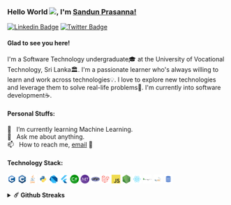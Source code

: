 ### Hello World <img src="https://raw.githubusercontent.com/nixin72/nixin72/master/wave.gif" width="25px">, I'm [Sandun Prasanna!](https://github.com/SaanPrasanna/)
[![Linkedin Badge](https://img.shields.io/badge/-LinkedIn-0e76a8?style=flat-square&logo=Linkedin&logoColor=white)](https://linkedin.com/in/SandunPrasanna)
[![Twitter Badge](https://img.shields.io/badge/-Twitter-00acee?style=flat-square&logo=Twitter&logoColor=white)](https://twitter.com/SaanPrasanna)
#### Glad to see you here!
I'm a Software Technology undergraduate🎓 at the University of Vocational Technology, Sri Lanka🏛. I'm a passionate learner who's always willing to learn and work across technologies💡. I love to explore new technologies and leverage them to solve real-life problems🎯. I'm currently into software development☕.

#### Personal Stuffs:
🚀 &nbsp; I’m currently learning Machine Learning.\
💬 &nbsp; Ask me about anything.\
📫 &nbsp; How to reach me, [email](mailto:sandunpmapa@gmail.com) 🙂

#### Technology Stack:
<code><img height="20" src="https://raw.githubusercontent.com/github/explore/80688e429a7d4ef2fca1e82350fe8e3517d3494d/topics/c/c.png"></code>
<code><img height="20" src="https://raw.githubusercontent.com/github/explore/80688e429a7d4ef2fca1e82350fe8e3517d3494d/topics/cpp/cpp.png"></code>
<code><img height="20" src="https://raw.githubusercontent.com/github/explore/80688e429a7d4ef2fca1e82350fe8e3517d3494d/topics/java/java.png"></code>
<code><img height="20" src="https://raw.githubusercontent.com/github/explore/80688e429a7d4ef2fca1e82350fe8e3517d3494d/topics/python/python.png"></code>
<code><img height="20" src="https://raw.githubusercontent.com/github/explore/80688e429a7d4ef2fca1e82350fe8e3517d3494d/topics/dart/dart.png"></code>
<code><img height="20" src="https://raw.githubusercontent.com/github/explore/80688e429a7d4ef2fca1e82350fe8e3517d3494d/topics/flutter/flutter.png"></code>
<code><img height="20" src="https://raw.githubusercontent.com/github/explore/80688e429a7d4ef2fca1e82350fe8e3517d3494d/topics/csharp/csharp.png"></code>
<code><img height="20" src="https://raw.githubusercontent.com/github/explore/80688e429a7d4ef2fca1e82350fe8e3517d3494d/topics/dotnet/dotnet.png"></code>
<code><img height="20" src="https://raw.githubusercontent.com/github/explore/80688e429a7d4ef2fca1e82350fe8e3517d3494d/topics/php/php.png"></code>
<code><img height="20" src="https://raw.githubusercontent.com/github/explore/80688e429a7d4ef2fca1e82350fe8e3517d3494d/topics/laravel/laravel.png"></code>
<code><img height="20" src="https://raw.githubusercontent.com/github/explore/80688e429a7d4ef2fca1e82350fe8e3517d3494d/topics/javascript/javascript.png"></code>
<code><img height="20" src="https://raw.githubusercontent.com/github/explore/80688e429a7d4ef2fca1e82350fe8e3517d3494d/topics/nodejs/nodejs.png"></code>
<code><img height="20" src="https://raw.githubusercontent.com/github/explore/80688e429a7d4ef2fca1e82350fe8e3517d3494d/topics/react/react.png"></code>
<code><img height="20" src="https://raw.githubusercontent.com/github/explore/80688e429a7d4ef2fca1e82350fe8e3517d3494d/topics/mongodb/mongodb.png"></code>
<code><img height="20" src="https://raw.githubusercontent.com/github/explore/80688e429a7d4ef2fca1e82350fe8e3517d3494d/topics/mysql/mysql.png"></code>
<code><img height="20" src="https://raw.githubusercontent.com/github/explore/80688e429a7d4ef2fca1e82350fe8e3517d3494d/topics/sql/sql.png"></code>


<details>
  <summary><b>☄️ Github Streaks</b></summary>
  <p align="center"><img height="180em" src="http://github-readme-streak-stats.herokuapp.com?user=SaanPrasanna&theme=github-dark&hide_border=true&date_format=M%20j%5B%2C%20Y%5D" /></p>
</details>

